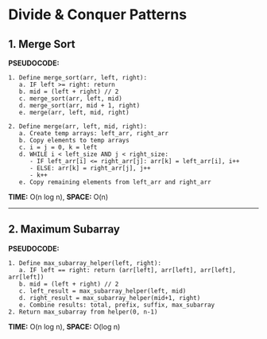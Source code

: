 # Divide & Conquer Patterns

## 1. Merge Sort

**PSEUDOCODE:**
```
1. Define merge_sort(arr, left, right):
   a. IF left >= right: return
   b. mid = (left + right) // 2
   c. merge_sort(arr, left, mid)
   d. merge_sort(arr, mid + 1, right)
   e. merge(arr, left, mid, right)

2. Define merge(arr, left, mid, right):
   a. Create temp arrays: left_arr, right_arr
   b. Copy elements to temp arrays
   c. i = j = 0, k = left
   d. WHILE i < left_size AND j < right_size:
      - IF left_arr[i] <= right_arr[j]: arr[k] = left_arr[i], i++
      - ELSE: arr[k] = right_arr[j], j++
      - k++
   e. Copy remaining elements from left_arr and right_arr
```

**TIME:** O(n log n), **SPACE:** O(n)

---

## 2. Maximum Subarray

**PSEUDOCODE:**
```
1. Define max_subarray_helper(left, right):
   a. IF left == right: return (arr[left], arr[left], arr[left], arr[left])
   b. mid = (left + right) // 2
   c. left_result = max_subarray_helper(left, mid)
   d. right_result = max_subarray_helper(mid+1, right)
   e. Combine results: total, prefix, suffix, max_subarray
2. Return max_subarray from helper(0, n-1)
```

**TIME:** O(n log n), **SPACE:** O(log n) 